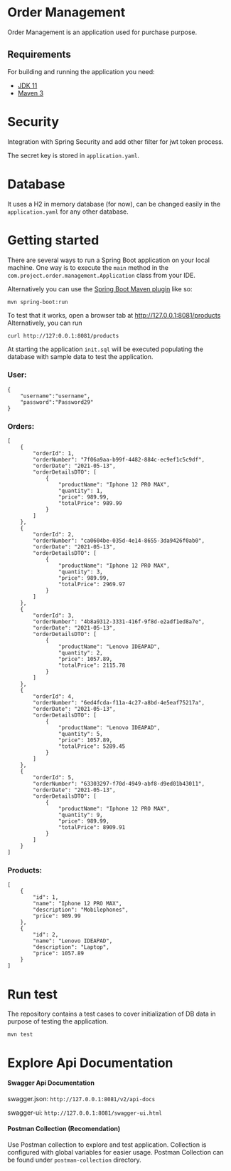 # Order Management

Order Management is an application used for purchase purpose.


## Requirements

For building and running the application you need:

- [JDK 11](https://www.oracle.com/java/technologies/javase-jdk11-downloads.html)
- [Maven 3](https://maven.apache.org)

# Security

Integration with Spring Security and add other filter for jwt token process.

The secret key is stored in `application.yaml`.

# Database

It uses a H2 in memory database (for now), can be changed easily in the `application.yaml` for any other database.

# Getting started

There are several ways to run a Spring Boot application on your local machine. One way is to execute the `main` method in the `com.project.order.management.Application` class from your IDE.

Alternatively you can use the [Spring Boot Maven plugin](https://docs.spring.io/spring-boot/docs/current/reference/html/build-tool-plugins-maven-plugin.html) like so:

```shell
mvn spring-boot:run
```

To test that it works, open a browser tab at http://127.0.0.1:8081/products  
Alternatively, you can run

    curl http://127:0.0.1:8081/products

At starting the application `init.sql` will be executed populating the database with sample data to test the application.

### User:
```
{
    "username":"username",
    "password":"Password29"
}
```

### Orders:

``` 
[
    {
        "orderId": 1,
        "orderNumber": "7f06a9aa-b99f-4482-884c-ec9ef1c5c9df",
        "orderDate": "2021-05-13",
        "orderDetailsDTO": [
            {
                "productName": "Iphone 12 PRO MAX",
                "quantity": 1,
                "price": 989.99,
                "totalPrice": 989.99
            }
        ]
    },
    {
        "orderId": 2,
        "orderNumber": "ca0604be-035d-4e14-8655-3da9426f0ab0",
        "orderDate": "2021-05-13",
        "orderDetailsDTO": [
            {
                "productName": "Iphone 12 PRO MAX",
                "quantity": 3,
                "price": 989.99,
                "totalPrice": 2969.97
            }
        ]
    },
    {
        "orderId": 3,
        "orderNumber": "4b8a9312-3331-416f-9f8d-e2adf1ed8a7e",
        "orderDate": "2021-05-13",
        "orderDetailsDTO": [
            {
                "productName": "Lenovo IDEAPAD",
                "quantity": 2,
                "price": 1057.89,
                "totalPrice": 2115.78
            }
        ]
    },
    {
        "orderId": 4,
        "orderNumber": "6ed4fcda-f11a-4c27-a8bd-4e5eaf75217a",
        "orderDate": "2021-05-13",
        "orderDetailsDTO": [
            {
                "productName": "Lenovo IDEAPAD",
                "quantity": 5,
                "price": 1057.89,
                "totalPrice": 5289.45
            }
        ]
    },
    {
        "orderId": 5,
        "orderNumber": "63303297-f70d-4949-abf8-d9ed01b43011",
        "orderDate": "2021-05-13",
        "orderDetailsDTO": [
            {
                "productName": "Iphone 12 PRO MAX",
                "quantity": 9,
                "price": 989.99,
                "totalPrice": 8909.91
            }
        ]
    }
]
 ```

### Products:

```
[
    {
        "id": 1,
        "name": "Iphone 12 PRO MAX",
        "description": "Mobilephones",
        "price": 989.99
    },
    {
        "id": 2,
        "name": "Lenovo IDEAPAD",
        "description": "Laptop",
        "price": 1057.89
    }
]
```
# Run test

The repository contains a test cases to cover initialization of DB data in purpose of testing the application.

    mvn test

# Explore Api Documentation

#### Swagger Api Documentation

swagger.json: `http://127.0.0.1:8081/v2/api-docs`

swagger-ui: `http://127.0.0.1:8081/swagger-ui.html`

#### Postman Collection (Recomendation)
Use Postman collection to explore and test application. Collection is configured with global variables for easier usage.
Postman Collection can be found under `postman-collection` directory.
